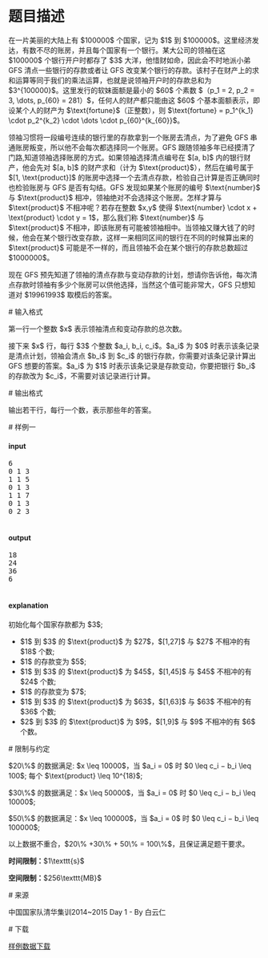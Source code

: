 # 题目描述

<p>在一片美丽的大陆上有 $100000$ 个国家，记为 $1$ 到 $100000$。这里经济发达，有数不尽的账房，并且每个国家有一个银行。某大公司的领袖在这 $100000$ 个银行开户时都存了 $3$ 大洋，他惜财如命，因此会不时地派小弟 GFS 清点一些银行的存款或者让 GFS 改变某个银行的存款。该村子在财产上的求和运算等同于我们的乘法运算，也就是说领袖开户时的存款总和为 $3^{100000}$。这里发行的软妹面额是最小的 $60$ 个素数 $（p_1 = 2, p_2 = 3, \dots, p_{60} = 281）$，任何人的财产都只能由这 $60$ 个基本面额表示，即设某个人的财产为 $\text{fortune}$（正整数），则 $\text{fortune} = p_1^{k_1} \cdot p_2^{k_2} \cdot \dots \cdot p_{60}^{k_{60}}$。</p>
<p>领袖习惯将一段编号连续的银行里的存款拿到一个账房去清点，为了避免 GFS 串通账房叛变，所以他不会每次都选择同一个账房。GFS 跟随领袖多年已经摸清了门路,知道领袖选择账房的方式。如果领袖选择清点编号在 $[a, b]$ 内的银行财产，他会先对 $[a, b]$ 的财产求和（计为 $\text{product}$），然后在编号属于 $[1, \text{product}]$ 的账房中选择一个去清点存款，检验自己计算是否正确同时也检验账房与 GFS 是否有勾结。GFS 发现如果某个账房的编号 $\text{number}$ 与 $\text{product}$ 相冲，领袖绝对不会选择这个账房。怎样才算与 $\text{product}$ 不相冲呢？若存在整数 $x,y$ 使得 $\text{number} \cdot x + \text{product} \cdot y = 1$，那么我们称 $\text{number}$ 与 $\text{product}$ 不相冲，即该账房有可能被领袖相中。当领袖又赚大钱了的时候，他会在某个银行改变存款，这样一来相同区间的银行在不同的时候算出来的 $\text{product}$ 可能是不一样的，而且领袖不会在某个银行的存款总数超过 $1000000$。</p>
<p>现在 GFS 预先知道了领袖的清点存款与变动存款的计划，想请你告诉他，每次清点存款时领袖有多少个账房可以供他选择，当然这个值可能非常大，GFS 只想知道对 $19961993$ 取模后的答案。</p>
# 输入格式


<p>第一行一个整数 $x$ 表示领袖清点和变动存款的总次数。</p>
<p>接下来 $x$ 行，每行 $3$ 个整数 $a_i, b_i, c_i$。$a_i$ 为 $0$ 时表示该条记录是清点计划，领袖会清点 $b_i$ 到 $c_i$ 的银行存款，你需要对该条记录计算出 GFS 想要的答案。$a_i$ 为 $1$ 时表示该条记录是存款变动，你要把银行 $b_i$ 的存款改为 $c_i$，不需要对该记录进行计算。</p>
# 输出格式


<p>输出若干行，每行一个数，表示那些年的答案。</p>
# 样例一


<h4>input</h4>
<pre>6
0 1 3
1 1 5
0 1 3
1 1 7
0 1 3
0 2 3

</pre>

<h4>output</h4>
<pre>18
24
36
6

</pre>

<h4>explanation</h4>
<p>初始化每个国家存款都为 $3$;</p>
<ul><li>$1$ 到 $3$ 的 $\text{product}$ 为 $27$，$[1,27]$ 与 $27$ 不相冲的有 $18$ 个数;</li>
<li>$1$ 的存款变为 $5$;</li>
<li>$1$ 到 $3$ 的 $\text{product}$ 为 $45$，$[1,45]$ 与 $45$ 不相冲的有 $24$ 个数;</li>
<li>$1$ 的存款变为 $7$;</li>
<li>$1$ 到 $3$ 的 $\text{product}$ 为 $63$，$[1,63]$ 与 $63$ 不相冲的有 $36$ 个数;</li>
<li>$2$ 到 $3$ 的 $\text{product}$ 为 $9$，$[1,9]$ 与 $9$ 不相冲的有 $6$ 个数。</li>
</ul># 限制与约定


<p>$20\%$ 的数据满足: $x \leq 10000$，当 $a_i = 0$ 时 $0 \leq c_i − b_i \leq 100$; 每个 $\text{product} \leq 10^{18}$;</p>
<p>$30\%$ 的数据满足：$x \leq 50000$，当 $a_i = 0$ 时 $0 \leq c_i − b_i \leq 10000$;</p>
<p>$50\%$ 的数据满足：$x \leq 100000$，当 $a_i = 0$ 时 $0 \leq c_i − b_i \leq 100000$;</p>
<p>以上数据不重合，$20\% +30\% + 50\% = 100\%$，且保证满足题干要求。</p>
<p><strong>时间限制：</strong>$1\texttt{s}$</p>
<p><strong>空间限制：</strong>$256\texttt{MB}$</p>
# 来源


<p>中国国家队清华集训2014~2015 Day 1 - By 白云仁</p>
# 下载


<p><a href="/download.php?type=problem&amp;id=38">样例数据下载</a></p>
